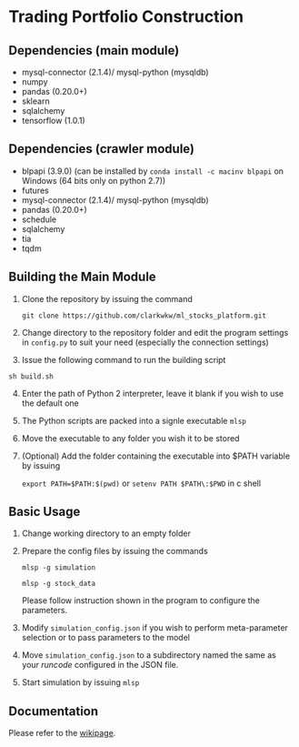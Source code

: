# Trading Portfolio Construction

## Dependencies (main module)
- mysql-connector (2.1.4)/ mysql-python (mysqldb)
- numpy
- pandas (0.20.0+)
- sklearn
- sqlalchemy
- tensorflow (1.0.1)

## Dependencies (crawler module)
- blpapi (3.9.0)
(can be installed by `conda install -c macinv blpapi` on Windows (64 bits only on python 2.7))
- futures
- mysql-connector (2.1.4)/ mysql-python (mysqldb)
- pandas (0.20.0+)
- schedule
- sqlalchemy
- tia
- tqdm

## Building the Main Module
1. Clone the repository by issuing the command

   `git clone https://github.com/clarkwkw/ml_stocks_platform.git`

2. Change directory to the repository folder and edit the program settings in `config.py` to suit your need (especially the connection settings)
3.  Issue the following command to run the building script

   `sh build.sh`

4. Enter the path of Python 2 interpreter, leave it blank if you wish to use the default one
5. The Python scripts are packed into a signle executable `mlsp`
6. Move the executable to any folder you wish it to be stored
7. (Optional) Add the folder containing the executable into $PATH variable by issuing

   `export PATH=$PATH:$(pwd)` or `setenv PATH $PATH\:$PWD` in c shell

## Basic Usage
1. Change working directory to an empty folder

2. Prepare the config files by issuing the commands

   `mlsp -g simulation`

   `mlsp -g stock_data`

   Please follow instruction shown in the program to configure the parameters.

3. Modify `simulation_config.json` if you wish to perform meta-parameter selection or to pass parameters to the model

4. Move `simulation_config.json` to a subdirectory named the same as your _runcode_ configured in the JSON file.

5. Start simulation by issuing `mlsp`

## Documentation
Please refer to the [wikipage](https://github.com/clarkwkw/summer_research/wiki).
